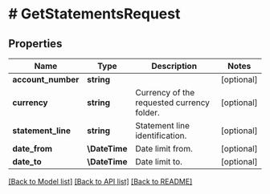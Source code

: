 # # GetStatementsRequest

## Properties

Name | Type | Description | Notes
------------ | ------------- | ------------- | -------------
**account_number** | **string** |  | [optional]
**currency** | **string** | Currency of the requested currency folder. | [optional]
**statement_line** | **string** | Statement line identification. | [optional]
**date_from** | **\DateTime** | Date limit from. | [optional]
**date_to** | **\DateTime** | Date limit to. | [optional]

[[Back to Model list]](../../README.md#models) [[Back to API list]](../../README.md#endpoints) [[Back to README]](../../README.md)
